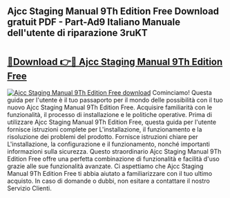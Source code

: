 ## Ajcc Staging Manual 9Th Edition Free Download gratuit PDF - Part-Ad9 Italiano Manuale dell'utente di riparazione 3ruKT

# <h2><a href="http://dfg9hv.blite.top/?on=Ajcc+Staging+Manual+9Th+Edition+Free">🔗Download 👉🔴 Ajcc Staging Manual 9Th Edition Free</a></h2>

[![Ajcc Staging Manual 9Th Edition Free download](https://i.imgur.com/lujVjoI.png)](http://dfg9hv.blite.top/?on=Ajcc+Staging+Manual+9Th+Edition+Free)
Cominciamo! Questa guida per l'utente è il tuo passaporto per il mondo delle possibilità con il tuo nuovo Ajcc Staging Manual 9Th Edition Free. Acquisire familiarità con le funzionalità, il processo di installazione e le politiche operative. Prima di utilizzare Ajcc Staging Manual 9Th Edition Free, questa guida per l'utente fornisce istruzioni complete per L'installazione, il funzionamento e la risoluzione dei problemi del prodotto. Fornisce istruzioni chiare per L'installazione, la configurazione e il funzionamento, nonché importanti informazioni sulla sicurezza. Questo straordinario Ajcc Staging Manual 9Th Edition Free offre una perfetta combinazione di funzionalità e facilità d'uso grazie alle sue funzionalità avanzate. Ci aspettiamo che Ajcc Staging Manual 9Th Edition Free ti abbia aiutato a familiarizzare con il tuo ultimo acquisto. In caso di domande o dubbi, non esitare a contattare il nostro Servizio Clienti.
